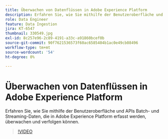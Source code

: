 ```yaml
---
title: Überwachen von Datenflüssen in Adobe Experience Platform
description: Erfahren Sie, wie Sie mithilfe der Benutzeroberfläche und APIs Batch- und Streaming-Daten, die in Adobe Experience Platform erfasst werden, überwachen und verfolgen können.
role: Data Engineer
feature: Data Ingestion
jira: KT-6547
thumbnail: 330549.jpg
exl-id: 8c257e96-2c89-4191-a33c-a91860bcef0b
source-git-commit: 90f7621536573f60ac6585404b1ac0e49cb08496
workflow-type: tm+mt
source-wordcount: '54'
ht-degree: 0%

---
```


# Überwachen von Datenflüssen in Adobe Experience Platform

Erfahren Sie, wie Sie mithilfe der Benutzeroberfläche und APIs Batch- und Streaming-Daten, die in Adobe Experience Platform erfasst werden, überwachen und verfolgen können.

>[!VIDEO](https://video.tv.adobe.com/v/3409475?quality=12&learn=on)
